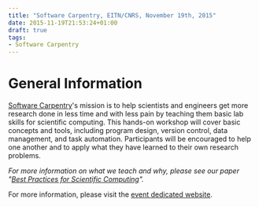 ```yaml
---
title: "Software Carpentry, EITN/CNRS, November 19th, 2015"
date: 2015-11-19T21:53:24+01:00
draft: true
tags:
- Software Carpentry
---
```


# General Information

[Software Carpentry](http://software-carpentry.org/)'s mission is to help
scientists and engineers get more research done in less time and with less
pain by teaching them basic lab skills for scientific computing.
This hands-on workshop will cover basic concepts and tools, including program
design, version control, data management, and task automation.
Participants will be encouraged to help one another and to apply what they have
learned to their own research problems.

*For more information on what we teach and why, please see our paper
"[Best Practices for Scientific Computing](http://journals.plos.org/plosbiology/article?id=10.1371/journal.pbio.1001745)".*

For more information, please visit the
[event dedicated website](http://btel.github.io/2015-11-19-eitn/).